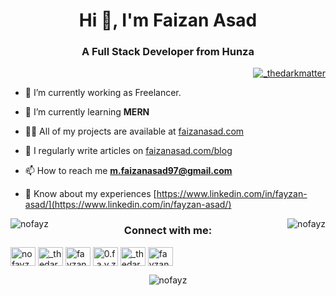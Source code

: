 <h1 align="center">Hi 👋, I'm Faizan Asad</h1>
<h3 align="center">A Full Stack Developer from Hunza</h3>

<p align="right"> <a href="https://twitter.com/_thedarkmatter" target="blank"><img src="https://img.shields.io/twitter/follow/_thedarkmatter?logo=twitter&style=for-the-badge" alt="_thedarkmatter" /></a> </p>

- 🔭 I’m currently working as Freelancer.

- 🌱 I’m currently learning **MERN**

- 👨‍💻 All of my projects are available at [faizanasad.com](faizanasad.com)

- 📝 I regularly write articles on [faizanasad.com/blog](fayzan.me/blog)

- 📫 How to reach me **m.faizanasad97@gmail.com**

- 📄 Know about my experiences [https://www.linkedin.com/in/fayzan-asad/](https://www.linkedin.com/in/fayzan-asad/)


<p><img align="left" src="https://github-readme-stats.vercel.app/api/top-langs?username=nofayz&show_icons=true&locale=en&layout=compact" alt="nofayz" /></p>

<p><img align="right" src="https://github-readme-stats.vercel.app/api?username=nofayz&show_icons=true&locale=en" alt="nofayz" /></p>


<h3 align="center">Connect with me:</h3>
<p align="left">
<a href="https://dev.to/nofayz" target="blank"><img align="center" src="https://cdn.jsdelivr.net/npm/simple-icons@3.0.1/icons/dev-dot-to.svg" alt="nofayz" height="30" width="40" /></a>
<a href="https://twitter.com/_thedarkmatter" target="blank"><img align="center" src="https://raw.githubusercontent.com/rahuldkjain/github-profile-readme-generator/master/src/images/icons/Social/twitter.svg" alt="_thedarkmatter" height="30" width="40" /></a>
<a href="https://linkedin.com/in/fayzan-asad" target="blank"><img align="center" src="https://raw.githubusercontent.com/rahuldkjain/github-profile-readme-generator/master/src/images/icons/Social/linked-in-alt.svg" alt="fayzan-asad" height="30" width="40" /></a>
<a href="https://fb.com/0.f.a.y.z" target="blank"><img align="center" src="https://raw.githubusercontent.com/rahuldkjain/github-profile-readme-generator/master/src/images/icons/Social/facebook.svg" alt="0.f.a.y.z" height="30" width="40" /></a>
<a href="https://instagram.com/_thedarkmatter" target="blank"><img align="center" src="https://raw.githubusercontent.com/rahuldkjain/github-profile-readme-generator/master/src/images/icons/Social/instagram.svg" alt="_thedarkmatter" height="30" width="40" /></a>
<a href="https://discord.gg/fayzanme" target="blank"><img align="center" src="https://raw.githubusercontent.com/rahuldkjain/github-profile-readme-generator/master/src/images/icons/Social/discord.svg" alt="fayzanme" height="30" width="40" /></a>
</p>


<p align="center"> <img src="https://komarev.com/ghpvc/?username=nofayz&label=Profile%20views&color=0e75b6&style=flat" alt="nofayz" /> </p>

